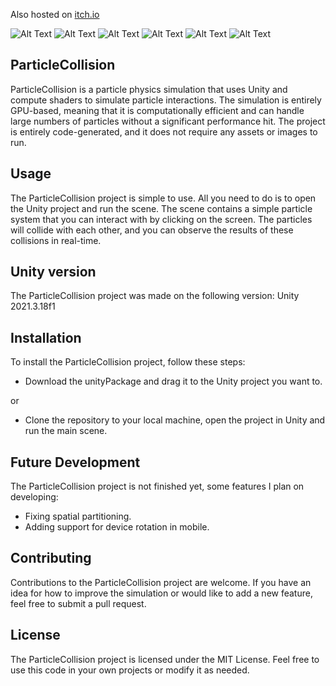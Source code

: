 Also hosted on [itch.io](https://gubebra.itch.io/particle-collider-2d)

![Alt Text](https://img.itch.zone/aW1hZ2UvMTk2ODUwNi8xMTYwODcxMS5naWY=/original/FCpsHx.gif)
![Alt Text](https://img.itch.zone/aW1hZ2UvMTk2ODUwNi8xMTU4MzMwNC5naWY=/original/WJsDlx.gif)
![Alt Text](https://img.itch.zone/aW1hZ2UvMTk2ODUwNi8xMTU4MzI3NS5naWY=/original/BANkUe.gif)
![Alt Text](https://img.itch.zone/aW1hZ2UvMTk2ODUwNi8xMTYwODY4Mi5naWY=/original/2H%2FrPn.gif)
![Alt Text](https://img.itch.zone/aW1hZ2UvMTk2ODUwNi8xMTYwODc5My5naWY=/original/tUWsV5.gif)
![Alt Text](https://img.itch.zone/aW1hZ2UvMTk2ODUwNi8xMTYwODgxNy5naWY=/original/8%2FJC2e.gif)

## ParticleCollision
ParticleCollision is a particle physics simulation that uses Unity and compute shaders to simulate particle interactions. The simulation is entirely GPU-based, meaning that it is computationally efficient and can handle large numbers of particles without a significant performance hit. The project is entirely code-generated, and it does not require any assets or images to run.

## Usage
The ParticleCollision project is simple to use. All you need to do is to open the Unity project and run the scene. The scene contains a simple particle system that you can interact with by clicking on the screen. The particles will collide with each other, and you can observe the results of these collisions in real-time.

## Unity version
The ParticleCollision project was made on the following version: Unity 2021.3.18f1

## Installation
To install the ParticleCollision project, follow these steps:

- Download the unityPackage and drag it to the Unity project you want to.

or 

- Clone the repository to your local machine, open the project in Unity and run the main scene.

## Future Development
The ParticleCollision project is not finished yet, some features I plan on developing:

- Fixing spatial partitioning.
- Adding support for device rotation in mobile.

## Contributing
Contributions to the ParticleCollision project are welcome. If you have an idea for how to improve the simulation or would like to add a new feature, feel free to submit a pull request.

## License
The ParticleCollision project is licensed under the MIT License. Feel free to use this code in your own projects or modify it as needed.